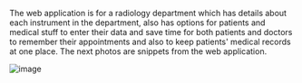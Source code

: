 The web application is for a radiology department which has details about each instrument in the department, also has options for patients and medical stuff to enter their data and save time for both patients
and doctors to remember their appointments and also to keep patients' medical records at one place.
The next photos are snippets from the web application.

![image](https://github.com/hagerashraf/Web-Development-Journey/assets/61332559/2195f384-5c46-4bf3-9a90-df523e227bad)
